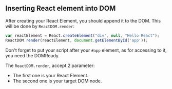 ## Inserting React element into DOM

After creating your React Element, you should append it to the DOM. This will be done by `ReactDOM.render`:

```js
var reactElement = React.createElement("div", null, "Hello React");
ReactDOM.render(reactElement, document.getElementById('app'));
```

Don't forget to put your script after your `#app` element, as for accessing to it, you need the DOMReady.

The `ReactDOM.render`, accept 2 parameter:

- The first one is your React Element.
- The second one is your target DOM node.